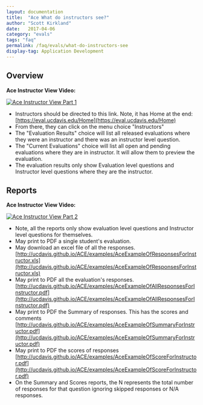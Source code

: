 ```yaml
---
layout: documentation
title:  "Ace What do instructors see?"
author: "Scott Kirkland"
date:   2017-04-06
category: "evals"
tags: "faq"
permalink: /faq/evals/what-do-instructors-see
display-tag: Application Development
---
```


## Overview

**Ace Instructor View Video:**

[![Ace Instructor View Part 1](https://img.youtube.com/vi/Osw0ukoHv0Q/0.jpg)](https://www.youtube.com/watch?v=Osw0ukoHv0Q)

- Instructors should be directed to this link. Note, it has Home at the end:
[https://eval.ucdavis.edu/Home](https://eval.ucdavis.edu/Home) 
- From there, they can click on the menu choice "Instructors"
- The "Evaluation Results" choice will list all released evaluations where they were an instructor and there was an instructor level question.
- The "Current Evaluations" choice will list all open and pending evaluations where they are in instructor. It will allow them to preview the evaluation.
- The evaluation results only show Evaluation level questions and Instructor level questions where they are the instructor.

## Reports

**Ace Instructor View Video:**

[![Ace Instructor View Part 2](https://img.youtube.com/vi/IYZme3FGAU8/0.jpg)](https://www.youtube.com/watch?v=IYZme3FGAU8)

- Note, all the reports only show evaluation level questions and Instructor level questions for themselves.
- May print to PDF a single student's evaluation.
- May download an excel file of all the responses.
[http://ucdavis.github.io/ACE/examples/AceExampleOfResponsesForInstructor.xls](http://ucdavis.github.io/ACE/examples/AceExampleOfResponsesForInstructor.xls) 
- May print to PDF all the evaluation's responses.
[http://ucdavis.github.io/ACE/examples/AceExampleOfAllResponsesForInstructor.pdf](http://ucdavis.github.io/ACE/examples/AceExampleOfAllResponsesForInstructor.pdf) 
- May print to PDF the Summary of responses. This has the scores and comments
[http://ucdavis.github.io/ACE/examples/AceExampleOfSummaryForInstructor.pdf](http://ucdavis.github.io/ACE/examples/AceExampleOfSummaryForInstructor.pdf) 
- May print to PDF the scores of responses
[http://ucdavis.github.io/ACE/examples/AceExampleOfScoreForInstructor.pdf](http://ucdavis.github.io/ACE/examples/AceExampleOfScoreForInstructor.pdf) 
- On the Summary and Scores reports, the N represents the total number of responses for that question ignoring skipped responses or N/A responses.
